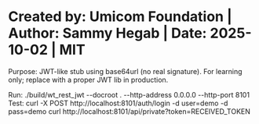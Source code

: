 # Created by: Umicom Foundation | Author: Sammy Hegab | Date: 2025-10-02 | MIT
Purpose: JWT-like stub using base64url (no real signature). For learning only; replace with a proper JWT lib in production.


Run:
  ./build/wt_rest_jwt --docroot . --http-address 0.0.0.0 --http-port 8101
Test:
  curl -X POST http://localhost:8101/auth/login -d user=demo -d pass=demo
  curl http://localhost:8101/api/private?token=RECEIVED_TOKEN
